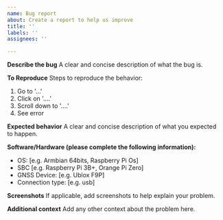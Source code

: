 ```yaml
---
name: Bug report
about: Create a report to help us improve
title: ''
labels: ''
assignees: ''

---
```


**Describe the bug**
A clear and concise description of what the bug is.

**To Reproduce**
Steps to reproduce the behavior:
1. Go to '...'
2. Click on '....'
3. Scroll down to '....'
4. See error

**Expected behavior**
A clear and concise description of what you expected to happen.

**Software/Hardware (please complete the following information):**
 - OS: [e.g. Armbian 64bits, Raspberry Pi Os]
 - SBC [e.g. Raspberry Pi 3B+, Orange Pi Zero]
 - GNSS Device: [e.g. Ublox F9P]
 - Connection type: [e.g. usb]

**Screenshots**
If applicable, add screenshots to help explain your problem.

**Additional context**
Add any other context about the problem here.
